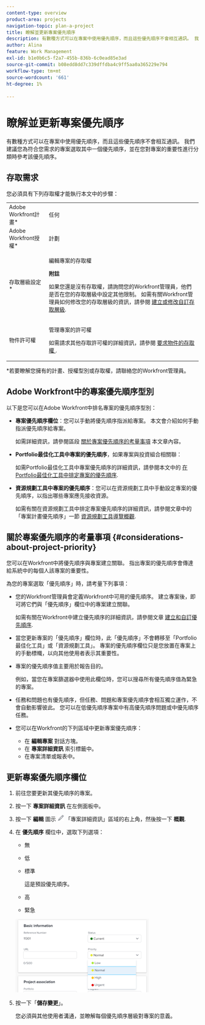 ```yaml
---
content-type: overview
product-area: projects
navigation-topic: plan-a-project
title: 瞭解並更新專案優先順序
description: 有數種方式可以在專案中使用優先順序，而且這些優先順序不會相互通訊。 我們建議您為符合您需求的專案選取其中一個優先順序，並在您對專案的重要性進行分類時參考該優先順序。
author: Alina
feature: Work Management
exl-id: b1e0b6c5-f2a7-455b-836b-6c0ead85e3ad
source-git-commit: b08edd8dd7c339dffdba4c9ff5aa0a365229e794
workflow-type: tm+mt
source-wordcount: '661'
ht-degree: 1%

---
```


# 瞭解並更新專案優先順序

有數種方式可以在專案中使用優先順序，而且這些優先順序不會相互通訊。 我們建議您為符合您需求的專案選取其中一個優先順序，並在您對專案的重要性進行分類時參考該優先順序。

## 存取需求

<!--drafted for P&P:

<table style="table-layout:auto"> 
 <col> 
 <col> 
 <tbody> 
  <tr> 
   <td role="rowheader">Adobe Workfront plan*</td> 
   <td> <p>Any</p> </td> 
  </tr> 
  <tr> 
   <td role="rowheader">Adobe Workfront license*</td> 
   <td> <p>Current license: Standard </p>
   Or
   <p>Legacy license: Plan </p> </td> 
  </tr> 
  <tr> 
   <td role="rowheader">Access level configurations*</td> 
   <td> <p>Edit access to Projects</p> <p><b>NOTE</b> 
   
   If you still don't have access, ask your Workfront administrator if they set additional restrictions in your access level. For information on how a Workfront administrator can modify your access level, see <a href="../../../administration-and-setup/add-users/configure-and-grant-access/create-modify-access-levels.md" class="MCXref xref">Create or modify custom access levels</a>.</p> </td> 
  </tr> 
  <tr> 
   <td role="rowheader">Object permissions</td> 
   <td> <p>Manage permissions to the project</p> <p>For information on requesting additional access, see <a href="../../../workfront-basics/grant-and-request-access-to-objects/request-access.md" class="MCXref xref">Request access to objects </a>.</p> </td> 
  </tr> 
 </tbody> 
</table>
-->
您必須具有下列存取權才能執行本文中的步驟：

<table style="table-layout:auto"> 
 <col> 
 <col> 
 <tbody> 
  <tr> 
   <td role="rowheader">Adobe Workfront計畫*</td> 
   <td> <p>任何</p> </td> 
  </tr> 
  <tr> 
   <td role="rowheader">Adobe Workfront授權*</td> 
   <td> <p>計劃 </p> </td> 
  </tr> 
  <tr> 
   <td role="rowheader">存取層級設定*</td> 
   <td> <p>編輯專案的存取權</p> <p><b>附註</b>

如果您還是沒有存取權，請詢問您的Workfront管理員，他們是否在您的存取層級中設定其他限制。 如需有關Workfront管理員如何修改您的存取層級的資訊，請參閱 <a href="../../../administration-and-setup/add-users/configure-and-grant-access/create-modify-access-levels.md" class="MCXref xref">建立或修改自訂存取層級</a>.</p> </td>
</tr> 
  <tr> 
   <td role="rowheader">物件許可權</td> 
   <td> <p>管理專案的許可權</p> <p>如需請求其他存取許可權的詳細資訊，請參閱 <a href="../../../workfront-basics/grant-and-request-access-to-objects/request-access.md" class="MCXref xref">要求物件的存取權 </a>.</p> </td> 
  </tr> 
 </tbody> 
</table>

&#42;若要瞭解您擁有的計畫、授權型別或存取權，請聯絡您的Workfront管理員。

## Adobe Workfront中的專案優先順序型別

以下是您可以在Adobe Workfront中排名專案的優先順序型別：

* **專案優先順序欄位**：您可以手動將優先順序指派給專案。 本文會介紹如何手動指派優先順序給專案。

  如需詳細資訊，請參閱區段 [關於專案優先順序的考量事項](#considerations-about-project-priority) 本文章內容。

* **Portfolio最佳化工具中專案的優先順序**，如果專案與投資組合相關聯：

  如需Portfolio最佳化工具中專案優先順序的詳細資訊，請參閱本文中的 [在Portfolio最佳化工具中排定專案的優先順序](../../../manage-work/portfolios/portfolio-optimizer/prioritize-projects-in-portfolio-optimizer.md).

* **資源規劃工具中專案的優先順序**：您可以在資源規劃工具中手動設定專案的優先順序，以指出哪些專案應先接收資源。

  如需有關在資源規劃工具中排定專案優先順序的詳細資訊，請參閱文章中的「專案計畫優先順序」一節 [資源規劃工具導覽概觀](../../../resource-mgmt/resource-planning/resource-planner-navigation.md).

## 關於專案優先順序的考量事項 {#considerations-about-project-priority}

您可以在Workfront中將優先順序與專案建立關聯。 指出專案的優先順序會傳達給系統中的每個人該專案的重要性。

為您的專案選取「優先順序」時，請考量下列事項：

* 您的Workfront管理員會定義Workfront中可用的優先順序。 建立專案後，即可將它們與「優先順序」欄位中的專案建立關聯。

  如需有關在Workfront中建立優先順序的詳細資訊，請參閱文章 [建立和自訂優先順序](../../../administration-and-setup/customize-workfront/creating-custom-status-and-priority-labels/create-customize-priorities.md).

* 當您更新專案的「優先順序」欄位時，此「優先順序」不會轉移至「Portfolio最佳化工具」或「資源規劃工具」。 專案的優先順序欄位只是您放置在專案上的手動標幟，以向其他使用者表示其重要性。
* 專案的優先順序值主要用於報告目的。

  例如，當您在專案篩選器中使用此欄位時，您可以搜尋所有優先順序值為緊急的專案。
* 任務和問題也有優先順序，但任務、問題和專案優先順序會相互獨立運作，不會自動影響彼此。 您可以在低優先順序專案中有高優先順序問題或中優先順序任務。
* 您可以在Workfront的下列區域中更新專案優先順序：

   * 在 **編輯專案** 對話方塊。
   * 在 **專案詳細資訊** 索引標籤中。
   * 在專案清單或報表中。

## 更新專案優先順序欄位

1. 前往您要更新其優先順序的專案。
1. 按一下 **專案詳細資訊** 在左側面板中。
1. 按一下 **編輯** 圖示 ![](assets/qs-edit-icon.png) 「專案詳細資訊」區域的右上角，然後按一下 **概觀**.

1. 在 **優先順序** 欄位中，選取下列選項：

   * 無
   * 低
   * 標準

     這是預設優先順序。

   * 高
   * 緊急

   ![](assets/project-priority-picker-list-on-project-details-nwe-350x192.png)

1. 按一下「**儲存變更**」。

   您必須與其他使用者溝通，並瞭解每個優先順序層級對專案的意義。
